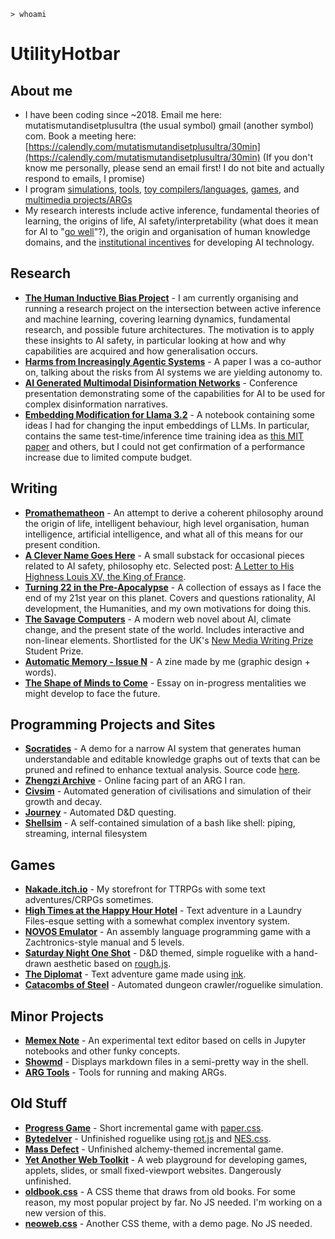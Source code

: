 `> whoami`

# UtilityHotbar

## About me
* I have been coding since ~2018. Email me here: mutatismutandisetplusultra (the usual symbol) gmail (another symbol) com. Book a meeting here: [https://calendly.com/mutatismutandisetplusultra/30min](https://calendly.com/mutatismutandisetplusultra/30min) (If you don't know me personally, please send an email first! I do not bite and actually respond to emails, I promise)
* I program [simulations](https://github.com/UtilityHotbar/civsim), [tools](https://github.com/UtilityHotbar/showmd/), [toy compilers/languages](https://zhengzi-archive.com/terminal/), [games](progress_game/index.html), and [multimedia projects/ARGs](https://aulddaegs.github.io/)
* My research interests include active inference, fundamental theories of learning, the origins of life, AI safety/interpretability (what does it mean for AI to "[go well](https://aclevername.substack.com/p/a-concise-definition-of-what-it-means)"?), the origin and organisation of human knowledge domains, and the [institutional incentives](https://utilityhotbar.github.io/signal_flare/diss.html) for developing AI technology.

## Research
* [**The Human Inductive Bias Project**](https://docs.google.com/document/d/1fl7LE8AN7mLJ6uFcPuFCzatp0zCIYvjRIjQRgHPAkSE/edit?usp=sharing) - I am currently organising and running a research project on the intersection between active inference and machine learning, covering learning dynamics, fundamental research, and possible future architectures. The motivation is to apply these insights to AI safety, in particular looking at how and why capabilities are acquired and how generalisation occurs.
* [**Harms from Increasingly Agentic Systems**](https://arxiv.org/abs/2302.10329) - A paper I was a co-author on, talking about the risks from AI systems we are yielding autonomy to.
* [**AI Generated Multimodal Disinformation Networks**](https://www.youtube.com/watch?v=xF7c2OOwyw4) - Conference presentation demonstrating some of the capabilities for AI to be used for complex disinformation narratives.
* [**Embedding Modification for Llama 3.2**](https://colab.research.google.com/drive/1g9blMIl-4tHO16p8vHVtdOcEpG_PoFW5?usp=sharing) - A notebook containing some ideas I had for changing the input embeddings of LLMs. In particular, contains the same test-time/inference time training idea as [this MIT paper](https://ekinakyurek.github.io/papers/ttt.pdf) and others, but I could not get confirmation of a performance increase due to limited compute budget.

## Writing
* [**Promathematheon**](https://docs.google.com/document/d/1KnmkmV9NtkzMR-oHUX1754tPVn105p73oXpMqRBcoo0/edit?usp=sharing) - An attempt to derive a coherent philosophy around the origin of life, intelligent behaviour, high level organisation, human intelligence, artificial intelligence, and what all of this means for our present condition.
* [**A Clever Name Goes Here**](https://aclevername.substack.com/) - A small substack for occasional pieces related to AI safety, philosophy etc. Selected post: [A Letter to His Highness Louis XV, the King of France](https://aclevername.substack.com/p/a-letter-to-his-highness-louis-xv).
* [**Turning 22 in the Pre-Apocalypse**](signal_flare) - A collection of essays as I face the end of my 21st year on this planet. Covers and questions rationality, AI development, the Humanities, and my own motivations for doing this.
* [**The Savage Computers**](https://aulddaegs.github.io) - A modern web novel about AI, climate change, and the present state of the world. Includes interactive and non-linear elements. Shortlisted for the UK's [New Media Writing Prize](https://newmediawritingprize.co.uk/) Student Prize.
* [**Automatic Memory - Issue N**](https://nakade.itch.io/automatic-memory-n) - A zine made by me (graphic design + words).
* [**The Shape of Minds to Come**](shapeofminds/index.html) - Essay on in-progress mentalities we might develop to face the future.

## Programming Projects and Sites
* [**Socratides**](https://socratides.streamlit.app/) - A demo for a narrow AI system that generates human understandable and editable knowledge graphs out of texts that can be pruned and refined to enhance textual analysis. Source code [here](https://github.com/UtilityHotbar/autoratiocinator).
* [**Zhengzi Archive**](https://zhengzi-archive.com/) - Online facing part of an ARG I ran.
* [**Civsim**](https://github.com/UtilityHotbar/civsim) - Automated generation of civilisations and simulation of their growth and decay.
* [**Journey**](https://github.com/UtilityHotbar/journey) - Automated D&D questing.
* [**Shellsim**](https://github.com/UtilityHotbar/shellsim) - A self-contained simulation of a bash like shell: piping, streaming, internal filesystem

## Games
* [**Nakade.itch.io**](https://nakade.itch.io/) - My storefront for TTRPGs with some text adventures/CRPGs sometimes.
* [**High Times at the Happy Hour Hotel**](https://nakade.itch.io/the-happy-hour-hotel) - Text adventure in a Laundry Files-esque setting with a  somewhat complex inventory system.
* [**NOVOS Emulator**](https://zhengzi-archive.com/terminal/) - An assembly language programming game with a Zachtronics-style manual and 5 levels.
* [**Saturday Night One Shot**](https://nakade.itch.io/saturday-night-one-shot) - D&D themed, simple roguelike with a hand-drawn aesthetic based on [rough.js](https://roughjs.com/).
* [**The Diplomat**](https://nakade.itch.io/diplomat) - Text adventure game made using [ink](https://www.inklestudios.com/ink/).
* [**Catacombs of Steel**](https://utilityhotbar.github.io/catacombs) - Automated dungeon crawler/roguelike simulation.

## Minor Projects
* [**Memex Note**](memex/) - An experimental text editor based on cells in Jupyter notebooks and other funky concepts.
* [**Showmd**](https://github.com/UtilityHotbar/showmd/) - Displays markdown files in a semi-pretty way in the shell.
* [**ARG Tools**](https://utilityhotbar.github.io/args/) - Tools for running and making ARGs.

## Old Stuff
* [**Progress Game**](https://utilityhotbar.github.io/progress_game) - Short incremental game with [paper.css](https://www.getpapercss.com/).
* [**Bytedelver**](https://utilityhotbar.github.io/bytedelver/) - Unfinished roguelike using [rot.js](https://ondras.github.io/rot.js/hp/) and [NES.css](https://nostalgic-css.github.io/NES.css/).
* [**Mass Defect**](https://utilityhotbar.github.io/alchemy/html/site-main/index.html) - Unfinished alchemy-themed incremental game. 
* [**Yet Another Web Toolkit**](yawt_demo/index.html) - A web playground for developing games, applets, slides, or small fixed-viewport websites. Dangerously unfinished.
* [**oldbook.css**](https://github.com/UtilityHotbar/oldbook-css) - A CSS theme that draws from old books. For some reason, my most popular project by far. No JS needed. I'm working on a new version of this.
* [**neoweb.css**](https://utilityhotbar.github.io/neoweb/) - Another CSS theme, with a demo page. No JS needed.

